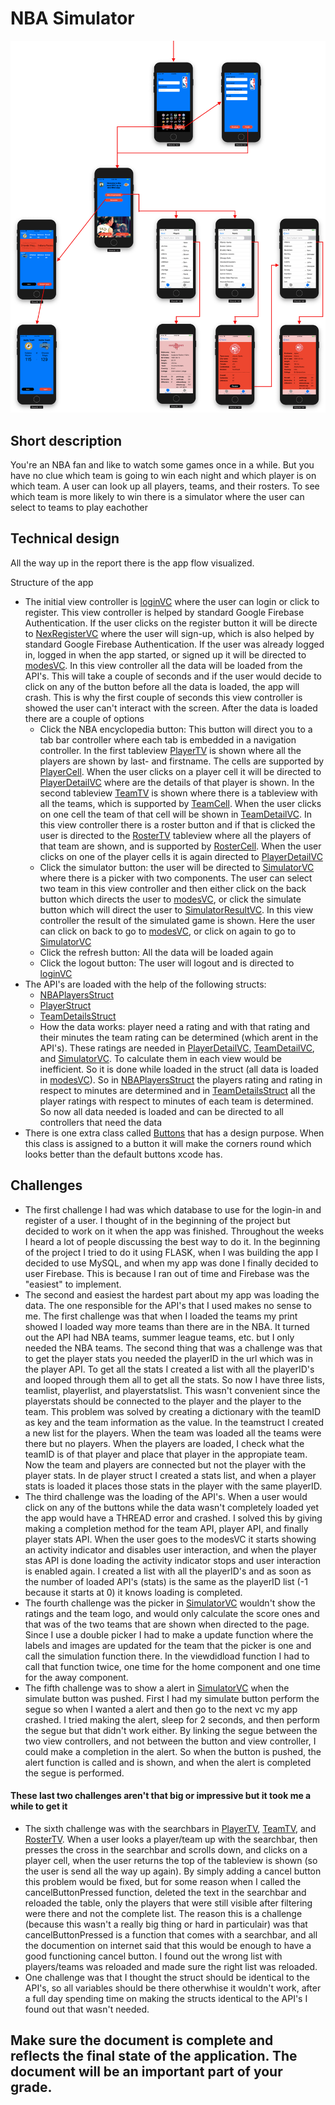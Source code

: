 # NBA Simulator
![](docs/Appflow.png)
## Short description
You're an NBA fan and like to watch some games once in a while. But you have no clue which team is going to win each night and which player is on which team. A user can look up all players, teams, and their rosters. To see which team is more likely to win there is a simulator where the user can select to teams to play eachother

## Technical design
All the way up in the report there is the app flow visualized.

Structure of the app
* The initial view controller is [loginVC](https://github.com/snellebribo98/NBA-Simulator/blob/master/NBA_Score/Login%20%26%20Register/LoginVC.swift) where the user can login or click to register. This view controller is helped by standard Google Firebase Authentication. If the user clicks on the register button it will be directe to [NexRegisterVC](https://github.com/snellebribo98/NBA-Simulator/blob/master/NBA_Score/Login%20%26%20Register/NexRegisterVC.swift) where the user will sign-up, which is also helped by standard Google Firebase Authentication. If the user was already logged in, logged in when the app started, or signed up it will be directed to [modesVC](https://github.com/snellebribo98/NBA-Simulator/blob/master/NBA_Score/modesVC.swift). In this view controller all the data will be loaded from the API's. This will take a couple of seconds and if the user would decide to click on any of the button before all the data is loaded, the app will crash. This is why the first couple of seconds this view controller is showed the user can't interact with the screen. After the data is loaded there are a couple of options
  - Click the NBA encyclopedia button: This button will direct you to a tab bar controller where each tab is embedded in a navigation controller. In the first tableview [PlayerTV](https://github.com/snellebribo98/NBA-Simulator/blob/master/NBA_Score/Current%20NBA/PlayerTV.swift) is shown where all the players are shown by last- and firstname. The cells are supported by [PlayerCell](https://github.com/snellebribo98/NBA-Simulator/blob/master/NBA_Score/Current%20NBA/PlayerCell.swift). When the user clicks on a player cell it will be directed to [PlayerDetailVC](https://github.com/snellebribo98/NBA-Simulator/blob/master/NBA_Score/Current%20NBA/PlayerDetailVC.swift) where are the details of that player is shown. In the second tableview [TeamTV](https://github.com/snellebribo98/NBA-Simulator/blob/master/NBA_Score/Current%20NBA/TeamTV.swift) is shown where there is a tableview with all the teams, which is supported by [TeamCell](https://github.com/snellebribo98/NBA-Simulator/blob/master/NBA_Score/Current%20NBA/TeamCell.swift). When the user clicks on one cell the team of that cell will be shown in [TeamDetailVC](https://github.com/snellebribo98/NBA-Simulator/blob/master/NBA_Score/Current%20NBA/TeamDetailVC.swift). In this view controller there is a roster button and if that is clicked the user is directed to the [RosterTV](https://github.com/snellebribo98/NBA-Simulator/blob/master/NBA_Score/Current%20NBA/RosterTV.swift) tableview where all the players of that team are shown, and is supported by [RosterCell](https://github.com/snellebribo98/NBA-Simulator/blob/master/NBA_Score/Current%20NBA/RosterCell.swift). When the user clicks on one of the player cells it is again directed to [PlayerDetailVC](https://github.com/snellebribo98/NBA-Simulator/blob/master/NBA_Score/Current%20NBA/PlayerDetailVC.swift)
  - Click the simulator button: the user will be directed to [SimulatorVC](https://github.com/snellebribo98/NBA-Simulator/blob/master/NBA_Score/Simulator/SimulatorVC.swift) where there is a picker with two components. The user can select two team in this view controller and then either click on the back button which directs the user to [modesVC](https://github.com/snellebribo98/NBA-Simulator/blob/master/NBA_Score/modesVC.swift), or click the simulate button which will direct the user to [SimulatorResultVC](https://github.com/snellebribo98/NBA-Simulator/blob/master/NBA_Score/Simulator/SimulatorResultVC.swift). In this view controller the result of the simulated game is shown. Here the user can click on back to go to [modesVC](https://github.com/snellebribo98/NBA-Simulator/blob/master/NBA_Score/modesVC.swift), or click on again to go to [SimulatorVC](https://github.com/snellebribo98/NBA-Simulator/blob/master/NBA_Score/Simulator/SimulatorVC.swift) 
  - Click the refresh button: All the data will be loaded again
  - Click the logout button: The user will logout and is directed to [loginVC](https://github.com/snellebribo98/NBA-Simulator/blob/master/NBA_Score/Login%20%26%20Register/LoginVC.swift)
* The API's are loaded with the help of the following structs:
  - [NBAPlayersStruct](https://github.com/snellebribo98/NBA-Simulator/blob/master/NBA_Score/structs/NBAPlayersStruct.swift)
  - [PlayerStruct](https://github.com/snellebribo98/NBA-Simulator/blob/master/NBA_Score/structs/PlayerStruct.swift)
  - [TeamDetailsStruct](https://github.com/snellebribo98/NBA-Simulator/blob/master/NBA_Score/structs/TeamDetailsStruct.swift)
  - How the data works: player need a rating and with that rating and their minutes the team rating can be determined (which arent in the API's). These ratings are needed in [PlayerDetailVC](https://github.com/snellebribo98/NBA-Simulator/blob/master/NBA_Score/Current%20NBA/PlayerDetailVC.swift), [TeamDetailVC](https://github.com/snellebribo98/NBA-Simulator/blob/master/NBA_Score/Current%20NBA/TeamDetailVC.swift), and [SimulatorVC](https://github.com/snellebribo98/NBA-Simulator/blob/master/NBA_Score/Simulator/SimulatorVC.swift). To calculate them in each view would be inefficient. So it is done while loaded in the struct (all data is loaded in [modesVC](https://github.com/snellebribo98/NBA-Simulator/blob/master/NBA_Score/modesVC.swift)). So in [NBAPlayersStruct](https://github.com/snellebribo98/NBA-Simulator/blob/master/NBA_Score/structs/NBAPlayersStruct.swift) the players rating and rating in respect to minutes are determined and in [TeamDetailsStruct](https://github.com/snellebribo98/NBA-Simulator/blob/master/NBA_Score/structs/TeamDetailsStruct.swift) all the player ratings with respect to minutes of each team is determined. So now all data needed is loaded and can be directed to all controllers that need the data
* There is one extra class called [Buttons](https://github.com/snellebribo98/NBA-Simulator/blob/master/NBA_Score/Buttons.swift) that has a design purpose. When this class is assigned to a button it will make the corners round which looks better than the default buttons xcode has.

## Challenges
* The first challenge I had was which database to use for the login-in and register of a user. I thought of in the beginning of the project but decided to work on it when the app was finished. Throughout the weeks I heard a lot of people discussing the best way to do it. In the beginning of the project I tried to do it using FLASK, when I was building the app I decided to use MySQL, and when my app was done I finally decided to user Firebase. This is because I ran out of time and Firebase was the "easiest" to implement. 
* The second and easiest the hardest part about my app was loading the data. The one responsible for the API's that I used makes no sense to me. The first challenge was that when I loaded the teams my print showed I loaded way more teams than there are in the NBA. It turned out the API had NBA teams, summer league teams, etc. but I only needed the NBA teams. The second thing that was a challenge was that to get the player stats you needed the playerID in the url which was in the player API. To get all the stats I created a list with all the playerID's and looped through them all to get all the stats. So now I have three lists, teamlist, playerlist, and playerstatslist. This wasn't convenient since the playerstats should be connected to the player and the player to the team. This problem was solved by creating a dictionary with the teamID as key and the team information as the value. In the teamstruct I created a new list for the players. When the team was loaded all the teams were there but no players. When the players are loaded, I check what the teamID is of that player and place that player in the appropiate team. Now the team and players are connected but not the player with the player stats. In de player struct I created a stats list, and when a player stats is loaded it places those stats in the player with the same playerID. 
* The third challenge was the loading of the API's. When a user would click on any of the buttons while the data wasn't completely loaded yet the app would have a THREAD error and crashed. I solved this by giving making a completion method for the team API, player API, and finally player stats API. When the user goes to the modesVC it starts showing an activity indicator and disables user interaction, and when the player stas API is done loading the activity indicator stops and user interaction is enabled again. I created a list with all the playerID's and as soon as the number of loaded API's (stats) is the same as the playerID list (-1 because it starts at 0) it knows loading is completed.
* The fourth challenge was the picker in [SimulatorVC](https://github.com/snellebribo98/NBA-Simulator/blob/master/NBA_Score/Simulator/SimulatorVC.swift) wouldn't show the ratings and the team logo, and would only calculate the score ones and that was of the two teams that are shown when directed to the page. Since I use a double picker I had to make a update function where the labels and images are updated for the team that the picker is one and call the simulation function there. In the viewdidload function I had to call that function twice, one time for the home component and one time for the away component.
* The fifth challenge was to show a alert in [SimulatorVC](https://github.com/snellebribo98/NBA-Simulator/blob/master/NBA_Score/Simulator/SimulatorVC.swift) when the simulate button was pushed. First I had my simulate button perform the segue so when I wanted a alert and then go to the next vc my app crashed. I tried making the alert, sleep for 2 seconds, and then perform the segue but that didn't work either. By linking the segue between the two view controllers, and not between the button and view controller, I could make a completion in the alert. So when the button is pushed, the alert function is called and is shown, and when the alert is completed the segue is performed.

#### These last two challenges aren't that big or impressive but it took me a while to get it
* The sixth challenge was with the searchbars in [PlayerTV](https://github.com/snellebribo98/NBA-Simulator/blob/master/NBA_Score/Current%20NBA/PlayerTV.swift), [TeamTV](https://github.com/snellebribo98/NBA-Simulator/blob/master/NBA_Score/Current%20NBA/TeamTV.swift), and [RosterTV](https://github.com/snellebribo98/NBA-Simulator/blob/master/NBA_Score/Current%20NBA/RosterTV.swift). When a user looks a player/team up with the searchbar, then presses the cross in the searchbar and scrolls down, and clicks on a player cell, when the user returns the top of the tableview is shown (so the user is send all the way up again). By simply adding a cancel button this problem would be fixed, but for some reason when I called the cancelButtonPressed function, deleted the text in the searchbar and reloaded the table, only the players that were still visible after filtering were there and not the complete list. The reason this is a challenge (because this wasn't a really big thing or hard in particulair) was that cancelButtonPressed is a function that comes with a searchbar, and all the documention on internet said that this would be enough to have a good functioning cancel button. I found out the wrong list with players/teams was reloaded and made sure the right list was reloaded.
* One challenge was that I thought the struct should be identical to the API's, so all variables should be there otherwhise it wouldn't work, after a full day spending time on making the structs identical to the API's I found out that wasn't needed. 


## Make sure the document is complete and reflects the final state of the application. The document will be an important part of your grade.


